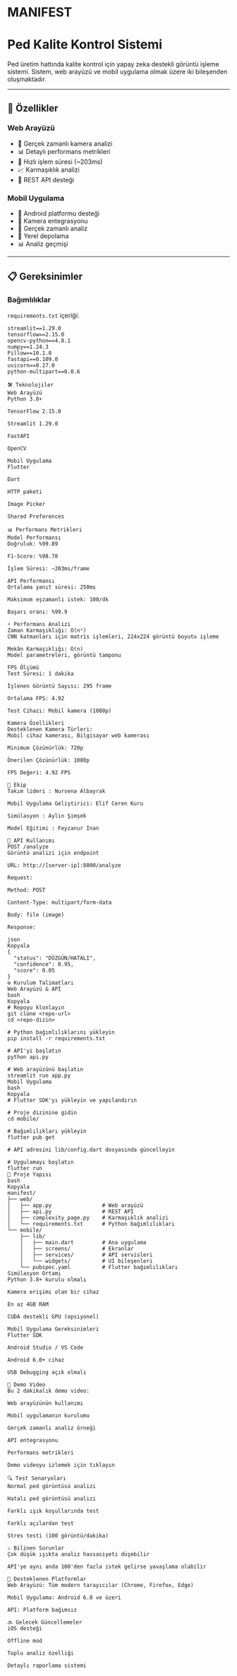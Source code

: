 # MANIFEST
# Ped Kalite Kontrol Sistemi

Ped üretim hattında kalite kontrol için yapay zeka destekli görüntü işleme sistemi. Sistem, web arayüzü ve mobil uygulama olmak üzere iki bileşenden oluşmaktadır.

---

## 🌟 Özellikler

### Web Arayüzü
- 📸 Gerçek zamanlı kamera analizi
- 📊 Detaylı performans metrikleri
- 🚀 Hızlı işlem süresi (~203ms)
- 📈 Karmaşıklık analizi
- 🔄 REST API desteği

### Mobil Uygulama
- 📱 Android platformu desteği
- 📸 Kamera entegrasyonu
- 🔄 Gerçek zamanlı analiz
- 💾 Yerel depolama
- 📊 Analiz geçmişi

---

## 📋 Gereksinimler

### Bağımlılıklar

`requirements.txt` içeriği:
```plaintext
streamlit==1.29.0
tensorflow==2.15.0
opencv-python==4.8.1
numpy==1.24.3
Pillow==10.1.0
fastapi==0.109.0
uvicorn==0.27.0
python-multipart==0.0.6

🛠️ Teknolojiler
Web Arayüzü
Python 3.8+

TensorFlow 2.15.0

Streamlit 1.29.0

FastAPI

OpenCV

Mobil Uygulama
Flutter

Dart

HTTP paketi

Image Picker

Shared Preferences

📊 Performans Metrikleri
Model Performansı
Doğruluk: %99.89

F1-Score: %98.78

İşlem Süresi: ~203ms/frame

API Performansı
Ortalama yanıt süresi: 250ms

Maksimum eşzamanlı istek: 100/dk

Başarı oranı: %99.9

⚡ Performans Analizi
Zaman Karmaşıklığı: O(n²)
CNN katmanları için matris işlemleri, 224x224 görüntü boyutu işleme

Mekân Karmaşıklığı: O(n)
Model parametreleri, görüntü tamponu

FPS Ölçümü
Test Süresi: 1 dakika

İşlenen Görüntü Sayısı: 295 frame

Ortalama FPS: 4.92

Test Cihazı: Mobil kamera (1080p)

Kamera Özellikleri
Desteklenen Kamera Türleri:
Mobil cihaz kamerası, Bilgisayar web kamerası

Minimum Çözünürlük: 720p

Önerilen Çözünürlük: 1080p

FPS Değeri: 4.92 FPS

👥 Ekip
Takım lideri : Nursena Albayrak

Mobil Uygulama Geliştirici: Elif Ceren Kuru

Simülasyon : Aylin Şimşek

Model Eğitimi : Feyzanur İnan

🔗 API Kullanımı
POST /analyze
Görüntü analizi için endpoint

URL: http://[server-ip]:8000/analyze

Request:

Method: POST

Content-Type: multipart/form-data

Body: file (image)

Response:

json
Kopyala
{
  "status": "DÜZGÜN/HATALI",
  "confidence": 0.95,
  "score": 0.05
}
⚙️ Kurulum Talimatları
Web Arayüzü & API
bash
Kopyala
# Repoyu klonlayın
git clone <repo-url>
cd <repo-dizin>

# Python bağımlılıklarını yükleyin
pip install -r requirements.txt

# API'yi başlatın
python api.py

# Web arayüzünü başlatın
streamlit run app.py
Mobil Uygulama
bash
Kopyala
# Flutter SDK'yı yükleyin ve yapılandırın

# Proje dizinine gidin
cd mobile/

# Bağımlılıkları yükleyin
flutter pub get

# API adresini lib/config.dart dosyasında güncelleyin

# Uygulamayı başlatın
flutter run
📁 Proje Yapısı
bash
Kopyala
manifest/
├── web/
│   ├── app.py                # Web arayüzü
│   ├── api.py                # REST API
│   ├── complexity_page.py    # Karmaşıklık analizi
│   └── requirements.txt      # Python bağımlılıkları
└── mobile/
    ├── lib/
    │   ├── main.dart         # Ana uygulama
    │   ├── screens/          # Ekranlar
    │   ├── services/         # API servisleri
    │   └── widgets/          # UI bileşenleri
    └── pubspec.yaml          # Flutter bağımlılıkları
Simülasyon Ortamı
Python 3.8+ kurulu olmalı

Kamera erişimi olan bir cihaz

En az 4GB RAM

CUDA destekli GPU (opsiyonel)

Mobil Uygulama Gereksinimleri
Flutter SDK

Android Studio / VS Code

Android 6.0+ cihaz

USB Debugging açık olmalı

🎥 Demo Video
Bu 2 dakikalık demo video:

Web arayüzünün kullanımı

Mobil uygulamanın kurulumu

Gerçek zamanlı analiz örneği

API entegrasyonu

Performans metrikleri

Demo videoyu izlemek için tıklayın

🔍 Test Senaryoları
Normal ped görüntüsü analizi

Hatalı ped görüntüsü analizi

Farklı ışık koşullarında test

Farklı açılardan test

Stres testi (100 görüntü/dakika)

⚠️ Bilinen Sorunlar
Çok düşük ışıkta analiz hassasiyeti düşebilir

API'ye aynı anda 100'den fazla istek gelirse yavaşlama olabilir

📱 Desteklenen Platformlar
Web Arayüzü: Tüm modern tarayıcılar (Chrome, Firefox, Edge)

Mobil Uygulama: Android 6.0 ve üzeri

API: Platform bağımsız

🔜 Gelecek Güncellemeler
iOS desteği

Offline mod

Toplu analiz özelliği

Detaylı raporlama sistemi





